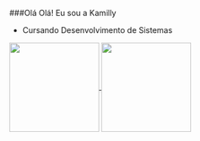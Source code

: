 ###Olá Olá! Eu sou a Kamilly
- Cursando Desenvolvimento de Sistemas

<div>
  <a href="https://github.com/kamillynaara/github-readme-stats">
    <img height=160em align="center" src="https://github-readme-stats.vercel.app/api?username=kamillynaara&theme=dracula" />
  </a>
  <a href="https://github.com/kamillynaara/convoychat">
    <img height=160em widht=80em align="center" src="https://github-readme-stats.vercel.app/api/top-langs/?username=kamillynaara&hide_progress=true&theme=dracula&langs_count=8" />
  </a>
</div>
